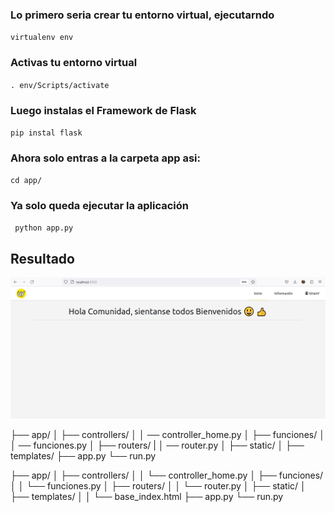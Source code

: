 ### Lo primero seria crear tu entorno virtual, ejecutarndo

`virtualenv env`

### Activas tu entorno virtual

`. env/Scripts/activate`

### Luego instalas el Framework de Flask

`pip instal flask`

### Ahora solo entras a la carpeta app asi:

`cd app/`

### Ya solo queda ejecutar la aplicación

` python app.py`

## Resultado

![](https://raw.githubusercontent.com/urian121/imagenes-proyectos-github/master/portada-estructura-proyecto-python-flask.PNG)

├── app/
│ ├── controllers/
│ │ ── controller_home.py
│ ├── funciones/
│ │ ── funciones.py
│ ├── routers/
| │ ── router.py
│ ├── static/
│ ├── templates/
├── app.py
└── run.py

├── app/
│ ├── controllers/
│ │ └── controller_home.py
│ ├── funciones/
│ │ └── funciones.py
│ ├── routers/
│ │ └── router.py
│ ├── static/
│ ├── templates/
│ │ └── base_index.html
├── app.py
└── run.py
